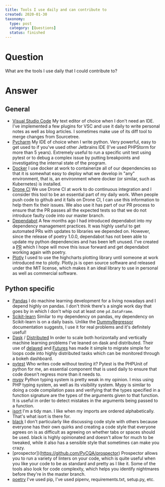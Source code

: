 ```yaml
---
title: Tools I use daily and can contribute to
created: 2020-01-30
taxonomy:
  type: post
  category: [Questions]
  status: finished
---
```


# Question
What are the tools I use daily that I could contribute to?

# Answer
## General
* [Visual Studio Code](https://github.com/microsoft/vscode) My text editor of choice when I don't need an IDE. I've implemented a few plugins for VSC and use it daily to write personal notes as well as blog articles. I sometimes make use of its diff tool to merge changes from Sourcetree.
* [Pycharm](https://github.com/JetBrains/intellij-community) My IDE of choice when I write python. Very powerful, easy to get used to if you've used other Jetbrains IDE (I've used PHPStorm for more than 5 years). Extremely useful to run a specific unit test using pytest or to debug a complex issue by putting breakpoints and investigating the internal state of the program.
* [Docker](https://github.com/moby/moby) I use docker at work to containerize all of our dependencies so that it is somewhat easy to deploy what we develop in "any" environment, that is, an environment where docker (or similar, such as Kubernetes) is installed.
* [Drone CI](https://github.com/drone/drone) We use Drone CI at work to do continuous integration and I consider this tool to be an essential part of my daily work. When people push code to github and it fails on Drone CI, I can use this information to help them fix their issues. We also use it has part of our PR process to ensure that the PR passes all the expected tests so that we do not introduce faulty code into our master branch.
* [Dependabot](https://github.com/dependabot/dependabot-core) A few months ago I had introduced dependabot into my dependency management practices. It was highly useful to get automated PRs with updates to libraries we depended on. However, since the release of poetry 1.0.0, dependabot has not been able to update my python dependencies and has been left unused. I've created a [PR](https://github.com/dependabot/dependabot-core/pull/1621) which I hope will move this issue forward and get dependabot working again with poetry.
* [Plotly](https://github.com/plotly/plotly.js) I used to use the highcharts plotting library until someone at work introduced me to plotly. Plotly.js is open source software and released under the MIT license, which makes it an ideal library to use in personal as well as commercial software.

## Python specific
* [Pandas](https://github.com/pandas-dev/pandas) I do machine learning development for a living nowadays and I depend highly on pandas. I don't think there's a single work day that goes by in which I don't whip out at least one `pd.DataFrame`.
* [Scikit-learn](https://github.com/scikit-learn/scikit-learn) Similar to my dependency on pandas, my dependency on Scikit-learn is on a daily basis. Unlike the [DummyRegressor](https://scikit-learn.org/stable/modules/generated/sklearn.dummy.DummyRegressor.html) documentation suggests, I use it for real problems and it's definitely useful!
* [Dask](https://github.com/dask/dask) / [Distributed](https://github.com/dask/distributed) In order to scale both horizontally and vertically machine learning problems I've leaned on dask and distributed. Their use of [delayed](https://docs.dask.org/en/latest/delayed.html) and [Futures](https://docs.dask.org/en/latest/futures.html) has made it simple to migrate simple for loops code into highly distributed tasks which can be monitored through a bokeh dashboard.
* [pytest](https://github.com/pytest-dev/pytest) Who writes code without testing it? Pytest is the PHPUnit of python for me, an essential component that is used daily to ensure that code doesn't regress more than it needs to.
* [mypy](https://github.com/python/mypy) Python typing system is pretty weak in my opinion. I miss using PHP typing system, as well as its visibility system. Mypy is similar to doing a code compilation pass and verifying that the types specified in a function signature are the types of the arguments given to that function. It is useful in order to detect mistakes in the arguments being passed to a function.
* [isort](https://github.com/timothycrosley/isort) I'm a tidy man. I like when my imports are ordered alphabetically. That's what isort is there for.
* [black](https://github.com/psf/black) I don't particularly like discussing code style with others because everyone has their own quirks and creating a code style that everyone agrees on is as difficult as agreeing on whether tabs or spaces should be used. black is highly opinionated and doesn't allow for much to be tweaked, while it also has a sensible style that sometimes can make you crazy.
* [prospector])(https://github.com/PyCQA/prospector) Prospector allows you to run a variety of linters on your code, which is quite useful when you like your code to be as standard and pretty as I like it. Some of the tools also look for code complexity, which helps you identify nightmares before they're in the master branch.
* [poetry](https://github.com/python-poetry/poetry) I've used pip, I've used pipenv, requirements.txt, setup.py, etc.
